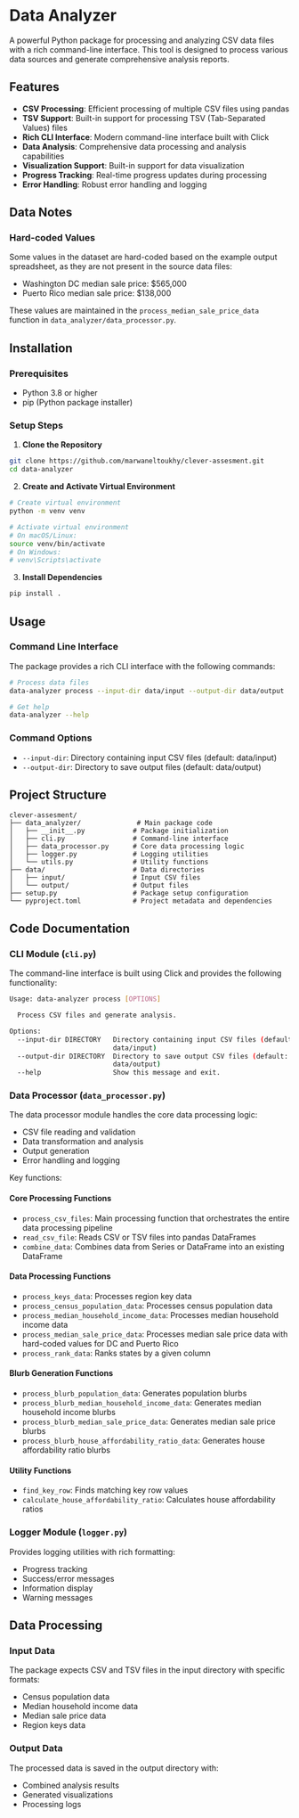 # Data Analyzer

A powerful Python package for processing and analyzing CSV data files with a rich command-line interface. This tool is designed to process various data sources and generate comprehensive analysis reports.

## Features

- **CSV Processing**: Efficient processing of multiple CSV files using pandas
- **TSV Support**: Built-in support for processing TSV (Tab-Separated Values) files
- **Rich CLI Interface**: Modern command-line interface built with Click
- **Data Analysis**: Comprehensive data processing and analysis capabilities
- **Visualization Support**: Built-in support for data visualization
- **Progress Tracking**: Real-time progress updates during processing
- **Error Handling**: Robust error handling and logging

## Data Notes

### Hard-coded Values
Some values in the dataset are hard-coded based on the example output spreadsheet, as they are not present in the source data files:

- Washington DC median sale price: $565,000
- Puerto Rico median sale price: $138,000

These values are maintained in the `process_median_sale_price_data` function in `data_analyzer/data_processor.py`.

## Installation

### Prerequisites
- Python 3.8 or higher
- pip (Python package installer)

### Setup Steps

1. **Clone the Repository**
```bash
git clone https://github.com/marwaneltoukhy/clever-assesment.git
cd data-analyzer
```

2. **Create and Activate Virtual Environment**
```bash
# Create virtual environment
python -m venv venv

# Activate virtual environment
# On macOS/Linux:
source venv/bin/activate
# On Windows:
# venv\Scripts\activate
```

3. **Install Dependencies**
```bash
pip install .
```

## Usage

### Command Line Interface

The package provides a rich CLI interface with the following commands:

```bash
# Process data files
data-analyzer process --input-dir data/input --output-dir data/output

# Get help
data-analyzer --help
```

### Command Options

- `--input-dir`: Directory containing input CSV files (default: data/input)
- `--output-dir`: Directory to save output files (default: data/output)

## Project Structure

```
clever-assesment/
├── data_analyzer/              # Main package code
│   ├── __init__.py            # Package initialization
│   ├── cli.py                 # Command-line interface
│   ├── data_processor.py      # Core data processing logic
│   ├── logger.py              # Logging utilities
│   └── utils.py               # Utility functions
├── data/                      # Data directories
│   ├── input/                 # Input CSV files
│   └── output/                # Output files
├── setup.py                   # Package setup configuration
└── pyproject.toml             # Project metadata and dependencies
```

## Code Documentation

### CLI Module (`cli.py`)

The command-line interface is built using Click and provides the following functionality:

```bash
Usage: data-analyzer process [OPTIONS]

  Process CSV files and generate analysis.

Options:
  --input-dir DIRECTORY   Directory containing input CSV files (default:
                          data/input)
  --output-dir DIRECTORY  Directory to save output CSV files (default:
                          data/output)
  --help                  Show this message and exit.
```

### Data Processor (`data_processor.py`)

The data processor module handles the core data processing logic:

- CSV file reading and validation
- Data transformation and analysis
- Output generation
- Error handling and logging

Key functions:

#### Core Processing Functions
- `process_csv_files`: Main processing function that orchestrates the entire data processing pipeline
- `read_csv_file`: Reads CSV or TSV files into pandas DataFrames
- `combine_data`: Combines data from Series or DataFrame into an existing DataFrame

#### Data Processing Functions
- `process_keys_data`: Processes region key data
- `process_census_population_data`: Processes census population data
- `process_median_household_income_data`: Processes median household income data
- `process_median_sale_price_data`: Processes median sale price data with hard-coded values for DC and Puerto Rico
- `process_rank_data`: Ranks states by a given column

#### Blurb Generation Functions
- `process_blurb_population_data`: Generates population blurbs
- `process_blurb_median_household_income_data`: Generates median household income blurbs
- `process_blurb_median_sale_price_data`: Generates median sale price blurbs
- `process_blurb_house_affordability_ratio_data`: Generates house affordability ratio blurbs

#### Utility Functions
- `find_key_row`: Finds matching key row values
- `calculate_house_affordability_ratio`: Calculates house affordability ratios

### Logger Module (`logger.py`)

Provides logging utilities with rich formatting:
- Progress tracking
- Success/error messages
- Information display
- Warning messages

## Data Processing

### Input Data
The package expects CSV and TSV files in the input directory with specific formats:
- Census population data
- Median household income data
- Median sale price data
- Region keys data

### Output Data
The processed data is saved in the output directory with:
- Combined analysis results
- Generated visualizations
- Processing logs
